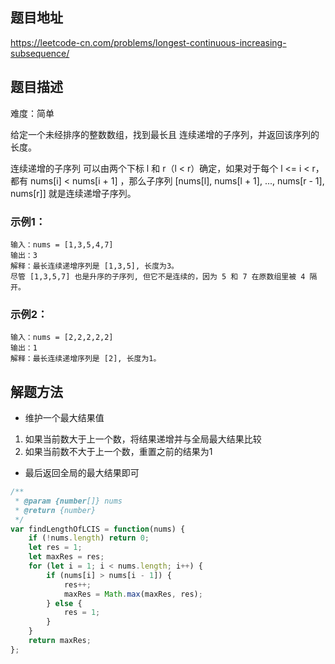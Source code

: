 ## 题目地址

https://leetcode-cn.com/problems/longest-continuous-increasing-subsequence/

## 题目描述

难度：简单

给定一个未经排序的整数数组，找到最长且 连续递增的子序列，并返回该序列的长度。

连续递增的子序列 可以由两个下标 l 和 r（l < r）确定，如果对于每个 l <= i < r，都有 nums[i] < nums[i + 1] ，那么子序列 [nums[l], nums[l + 1], ..., nums[r - 1], nums[r]] 就是连续递增子序列。


### 示例1：

```
输入：nums = [1,3,5,4,7]
输出：3
解释：最长连续递增序列是 [1,3,5], 长度为3。
尽管 [1,3,5,7] 也是升序的子序列, 但它不是连续的，因为 5 和 7 在原数组里被 4 隔开。 
```

### 示例2：

```
输入：nums = [2,2,2,2,2]
输出：1
解释：最长连续递增序列是 [2], 长度为1。
```

## 解题方法

- 维护一个最大结果值
1. 如果当前数大于上一个数，将结果递增并与全局最大结果比较
2. 如果当前数不大于上一个数，重置之前的结果为1
- 最后返回全局的最大结果即可

```js
/**
 * @param {number[]} nums
 * @return {number}
 */
var findLengthOfLCIS = function(nums) {
    if (!nums.length) return 0;
    let res = 1;
    let maxRes = res;
    for (let i = 1; i < nums.length; i++) {
        if (nums[i] > nums[i - 1]) {
            res++;
            maxRes = Math.max(maxRes, res);
        } else {
            res = 1;
        }
    }
    return maxRes;
};
```

